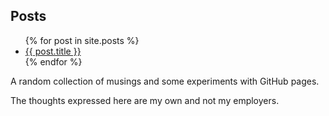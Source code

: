 ## Posts

<ul>
  {% for post in site.posts %}
    <li>
      <a href="{{ post.url }}">{{ post.title }}</a>
    </li>
  {% endfor %}
</ul>

A random collection of musings and some experiments with GitHub pages.

The thoughts expressed here are my own and not my employers.
